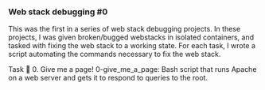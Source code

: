 ### Web stack debugging #0
This was the first in a series of web stack debugging projects. In these projects, I was given broken/bugged webstacks in isolated containers, and tasked with fixing the web stack to a working state. For each task, I wrote a script automating the commands necessary to fix the web stack.

Task 📃
0. Give me a page!
0-give_me_a_page: Bash script that runs Apache on a web server and gets it to respond to queries to the root.
